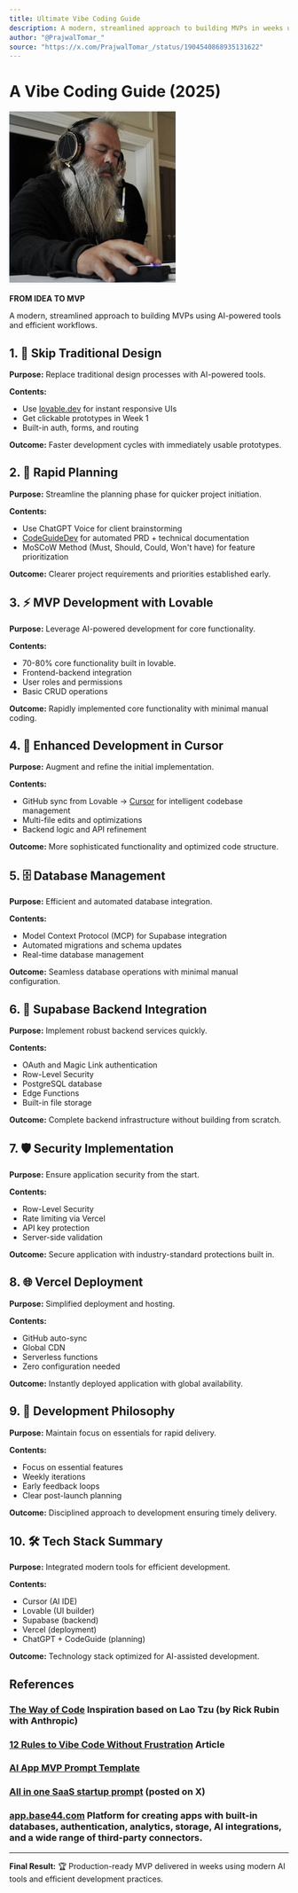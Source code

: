 ```yaml
---
title: Ultimate Vibe Coding Guide
description: A modern, streamlined approach to building MVPs in weeks using AI-powered tools and efficient workflows.
author: "@PrajwalTomar_"
source: "https://x.com/PrajwalTomar_/status/1904540868935131622"
---
```


# A Vibe Coding Guide (2025)

![A Vibe Coding Guide (2025)](../img/rickrubin.jpg)

**FROM IDEA TO MVP**

A modern, streamlined approach to building MVPs using AI-powered tools and efficient workflows.

## 1. 🚀 Skip Traditional Design

**Purpose:** Replace traditional design processes with AI-powered tools.

**Contents:**

- Use [lovable.dev](https://lovable.dev) for instant responsive UIs
- Get clickable prototypes in Week 1
- Built-in auth, forms, and routing

**Outcome:** Faster development cycles with immediately usable prototypes.

## 2. 🧠 Rapid Planning

**Purpose:** Streamline the planning phase for quicker project initiation.

**Contents:**

- Use ChatGPT Voice for client brainstorming
- [CodeGuideDev](https://www.codeguide.dev/) for automated PRD + technical documentation
- MoSCoW Method (Must, Should, Could, Won't have) for feature prioritization

**Outcome:** Clearer project requirements and priorities established early.

## 3. ⚡ MVP Development with Lovable

**Purpose:** Leverage AI-powered development for core functionality.

**Contents:**

- 70-80% core functionality built in lovable.
- Frontend-backend integration
- User roles and permissions
- Basic CRUD operations

**Outcome:** Rapidly implemented core functionality with minimal manual coding.

## 4. 🔧 Enhanced Development in Cursor

**Purpose:** Augment and refine the initial implementation.

**Contents:**

- GitHub sync from Lovable -> [Cursor](http://www.cursor.com) for intelligent codebase management
- Multi-file edits and optimizations
- Backend logic and API refinement

**Outcome:** More sophisticated functionality and optimized code structure.

## 5. 🗄️ Database Management

**Purpose:** Efficient and automated database integration.

**Contents:**

- Model Context Protocol (MCP) for Supabase integration
- Automated migrations and schema updates
- Real-time database management

**Outcome:** Seamless database operations with minimal manual configuration.

## 6. 🔐 Supabase Backend Integration

**Purpose:** Implement robust backend services quickly.

**Contents:**

- OAuth and Magic Link authentication
- Row-Level Security
- PostgreSQL database
- Edge Functions
- Built-in file storage

**Outcome:** Complete backend infrastructure without building from scratch.

## 7. 🛡️ Security Implementation

**Purpose:** Ensure application security from the start.

**Contents:**

- Row-Level Security
- Rate limiting via Vercel
- API key protection
- Server-side validation

**Outcome:** Secure application with industry-standard protections built in.

## 8. 🌐 Vercel Deployment

**Purpose:** Simplified deployment and hosting.

**Contents:**

- GitHub auto-sync
- Global CDN
- Serverless functions
- Zero configuration needed

**Outcome:** Instantly deployed application with global availability.

## 9. 🎯 Development Philosophy

**Purpose:** Maintain focus on essentials for rapid delivery.

**Contents:**

- Focus on essential features
- Weekly iterations
- Early feedback loops
- Clear post-launch planning

**Outcome:** Disciplined approach to development ensuring timely delivery.

## 10. 🛠️ Tech Stack Summary

**Purpose:** Integrated modern tools for efficient development.

**Contents:**

- Cursor (AI IDE)
- Lovable (UI builder)
- Supabase (backend)
- Vercel (deployment)
- ChatGPT + CodeGuide (planning)

**Outcome:** Technology stack optimized for AI-assisted development.

## References

### [The Way of Code](https://www.thewayofcode.com/) Inspiration based on Lao Tzu (by Rick Rubin with Anthropic)
### [12 Rules to Vibe Code Without Frustration](https://creatoreconomy.so/p/12-rules-to-vibe-code-without-frustration) Article
### [AI App MVP Prompt Template](./AI_MVP_Template.md)
### [All in one SaaS startup prompt](https://x.com/godofprompt/status/1939004835065667897) (posted on X)
### [app.base44.com](https://app.base44.com/) Platform for creating apps with built-in databases, authentication, analytics, storage, AI integrations, and a wide range of third-party connectors.


---

**Final Result:** 🏆 Production-ready MVP delivered in weeks using modern AI tools and efficient development practices. 